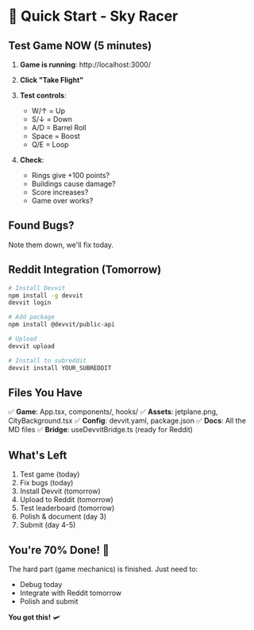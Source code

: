 # 🚀 Quick Start - Sky Racer

## Test Game NOW (5 minutes)

1. **Game is running**: http://localhost:3000/
2. **Click "Take Flight"**
3. **Test controls**:
   - W/↑ = Up
   - S/↓ = Down  
   - A/D = Barrel Roll
   - Space = Boost
   - Q/E = Loop

4. **Check**:
   - Rings give +100 points?
   - Buildings cause damage?
   - Score increases?
   - Game over works?

## Found Bugs?

Note them down, we'll fix today.

## Reddit Integration (Tomorrow)

```bash
# Install Devvit
npm install -g devvit
devvit login

# Add package
npm install @devvit/public-api

# Upload
devvit upload

# Install to subreddit
devvit install YOUR_SUBREDDIT
```

## Files You Have

✅ **Game**: App.tsx, components/, hooks/
✅ **Assets**: jetplane.png, CityBackground.tsx
✅ **Config**: devvit.yaml, package.json
✅ **Docs**: All the MD files
✅ **Bridge**: useDevvitBridge.ts (ready for Reddit)

## What's Left

1. Test game (today)
2. Fix bugs (today)
3. Install Devvit (tomorrow)
4. Upload to Reddit (tomorrow)
5. Test leaderboard (tomorrow)
6. Polish & document (day 3)
7. Submit (day 4-5)

## You're 70% Done! 🎉

The hard part (game mechanics) is finished. Just need to:
- Debug today
- Integrate with Reddit tomorrow
- Polish and submit

**You got this!** 🛩️
